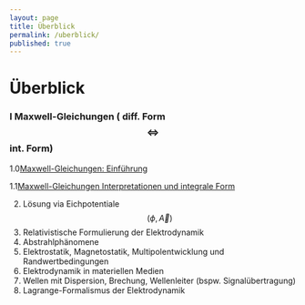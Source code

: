 ```yaml
---
layout: page
title: Überblick
permalink: /uberblick/
published: true
---
```

# Überblick


### I Maxwell-Gleichungen ( diff. Form $$ \Longleftrightarrow $$ int. Form)

1.0[Maxwell-Gleichungen: Einführung](https://elektrodynamik.github.io/2018/04/12/1.0-Maxwell-Gleichungen-Einführung.html "Maxwell-Gleichungen: Einführung")

1.1[Maxwell-Gleichungen Interpretationen und integrale Form](https://elektrodynamik.github.io/2018/04/17/1.1-Maxwell-Gleichungen-Interpretationen.html "Maxwell-Gleichungen Interpretationen und integrale Form")

2.	Lösung via Eichpotentiale $$ (\phi , \vec A)  $$
3.	Relativistische Formulierung der Elektrodynamik
4.	Abstrahlphänomene
5.	Elektrostatik, Magnetostatik, Multipolentwicklung und Randwertbedingungen
6.	Elektrodynamik in materiellen Medien
7.	Wellen mit Dispersion, Brechung, Wellenleiter (bspw. Signalübertragung)
8.	Lagrange-Formalismus der Elektrodynamik
